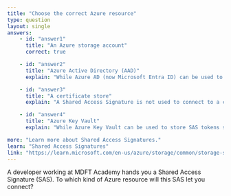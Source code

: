 ```yaml
---
title: "Choose the correct Azure resource"
type: question
layout: single
answers:
    - id: "answer1"
      title: "An Azure storage account"
      correct: true

    - id: "answer2"
      title: "Azure Active Directory (AAD)"
      explain: "While Azure AD (now Microsoft Entra ID) can be used to secure a user delegation SAS, the SAS itself is used to connect to and access resources in a storage account, not to Azure AD directly."

    - id: "answer3"
      title: "A certificate store"
      explain: "A Shared Access Signature is not used to connect to a certificate store. SAS tokens are specifically designed for delegating access to Azure Storage resources."

    - id: "answer4"
      title: "Azure Key Vault"
      explain: "While Azure Key Vault can be used to store SAS tokens securely, the SAS itself is used to connect to storage accounts, not to Key Vault. Key Vault is a service for managing secrets, keys, and certificates."

more: "Learn more about Shared Access Signatures."
learn: "Shared Access Signatures"
link: "https://learn.microsoft.com/en-us/azure/storage/common/storage-sas-overview"
---
```


A developer working at MDFT Academy hands you a Shared Access Signature (SAS). To which kind of Azure resource will this SAS let you connect?